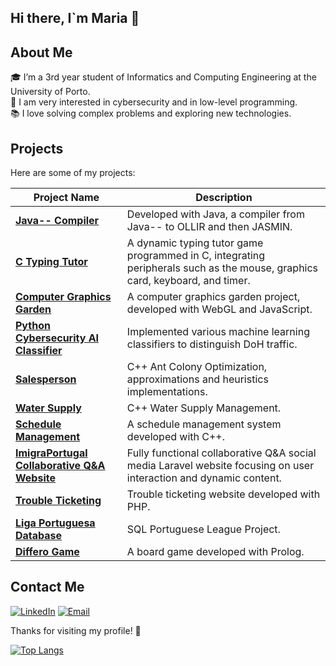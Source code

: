 ## Hi there, I`m Maria 👋

## About Me

🎓 I’m a 3rd year student of Informatics and Computing Engineering at the University of Porto.  
🎯 I am very interested in cybersecurity and in low-level programming.  
📚 I love solving complex problems and exploring new technologies.


## Projects

Here are some of my projects:

| Project Name | Description |
|--------------|-------------|
| **[Java-- Compiler](https://github.com/mariaarabelo/javamm-compiler)** | Developed with Java, a compiler from Java-- to OLLIR and then JASMIN. |
| **[C Typing Tutor](https://github.com/mariaarabelo/typing-tutor)** | A dynamic typing tutor game programmed in C, integrating peripherals such as the mouse, graphics card, keyboard, and timer. |
| **[Computer Graphics Garden](https://github.com/mariaarabelo/AED-project)** | A computer graphics garden project, developed with WebGL and JavaScript. |
| **[Python Cybersecurity AI Classifier](https://github.com/mariaarabelo/cyber-security)** | Implemented various machine learning classifiers to distinguish DoH traffic. |
| **[Salesperson](https://github.com/salesperson)** | C++ Ant Colony Optimization, approximations and heuristics implementations. |
| **[Water Supply](https://github.com/watersupply)** | C++ Water Supply Management. |
| **[Schedule Management](https://github.com/mariaarabelo/AED-project)** | A schedule management system developed with C++. |
| **[ ImigraPortugal Collaborative Q&A Website](https://github.com/imigra-portugal)** | Fully functional collaborative Q&A social media  Laravel website focusing on user interaction and dynamic content. |
| **[Trouble Ticketing](https://github.com/mariaarabelo/trouble-ticketing)** | Trouble ticketing website developed with PHP.|
| **[Liga Portuguesa Database](https://github.com/mariaarabelo/database)** | SQL Portuguese League Project.|
| **[Differo Game](https://github.com/mariaarabelo/differo)** | A board game developed with Prolog. |

## Contact Me

[![LinkedIn](https://img.shields.io/badge/LinkedIn-0077B5?style=for-the-badge&logo=linkedin&logoColor=white)](https://www.linkedin.com/in/maria-rabelo/)
[![Email](https://img.shields.io/badge/Email-D14836?style=for-the-badge&logo=gmail&logoColor=white)](mailto:mariaesrabelo@gmail.com)


Thanks for visiting my profile! 🚀

[![Top Langs](https://github-readme-stats.vercel.app/api/top-langs/?username=mariaarabelo&hide=html,css)](https://github.com/mariaarabelo)


<!--
**mariaarabelo/mariaarabelo** is a ✨ _special_ ✨ repository because its `README.md` (this file) appears on your GitHub profile.

Here are some ideas to get you started:

- 🔭 I’m currently working on ...
- 🌱 I’m currently learning ...
- 👯 I’m looking to collaborate on ...
- 🤔 I’m looking for help with ...
- 💬 Ask me about ...
- 📫 How to reach me: ...
- 😄 Pronouns: ...
- ⚡ Fun fact: ...
-->
